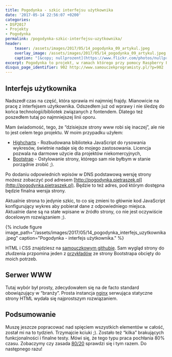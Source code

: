 ```yaml
---
title: Pogodynka - szkic interfejsu użytkownika
date: '2017-05-14 22:56:07 +0200'
categories:
- DSP2017
- Projekty
- Pogodynka
permalink: /pogodynka-szkic-interfejsu-uzytkownika/
header:
    teaser: /assets/images/2017/05/14_pogodynka_09_artykul.jpeg
    overlay_image: /assets/images/2017/05/14_pogodynka_09_artykul.jpeg
    caption: "[&copy; nullprozent](https://www.flickr.com/photos/nullprozent/4667861083/sizes/l)"
excerpt: Pogodynka to projekt, w ramach którego przy pomocy Raspberry Pi i czujnika temperatury udostępnię aktualne odczyty temperatury na stronie www. Ten krótki wpis podsumowuje dzisiejszy postęp prac nad projektem.
disqus_page_identifier: 902 http://www.samouczekprogramisty.pl/?p=902
---
```


## Interfejs użytkownika

Nadszedł czas na część, która sprawia mi najmniej frajdy. Mianowicie na pracę z interfejsem użytkownika. Odszedłem już od wprawy i nie śledzę do końca technologii/bibliotek związanych z fontendem. Dlatego też poszedłem tutaj po najmniejszej linii oporu.

Mam świadomość, tego, że “dzisiejsze strony www robi się inaczej”, ale nie to jest celem tego projektu. W moim przypadku użyłem:

- [Highcharts](http://highcharts.com) - Rozbudowana biblioteka JavaScript do rysowania wykresów, świetnie nadaje się do mojego zastosowania. Licencja pozwala na darmowe użycie dla projektów niekomercyjnych,
- [Bootstrap](http://getbootstrap.com/) - Ostylowanie strony, którego sam nie byłbym w stanie porządnie zrobić ;).

Po dodaniu odpowiednich wpisów w DNS podstawową wersję strony możesz zobaczyć pod adresem [http://pogodynka.pietraszek.pl](http://pogodynka.pietraszek.pl). Będzie to też adres, pod którym dostępna będzie finalna wersja strony.

Aktualnie strona to jedynie szkic, to co się zmieni to głównie kod JavaScript konfigurujący wykres aby pobierał dane z odpowiedniego miejsca. Aktualnie dane są na stałe wpisane w źródło strony, co nie jest oczywiście docelowym rozwiązaniem ;).

{% include figure image_path="/assets/images/2017/05/14_pogodynka_interfejs_uzytkownika.jpeg" caption="Pogodynka - interfejs użytkownika." %}

HTML i CSS znajdziesz na [samouczkowym githubie](https://github.com/SamouczekProgramisty/Pogodynka/tree/master/frontend). Sam wygląd strony do złudzenia przpomina jeden z [przykładów](http://getbootstrap.com/examples/dashboard/) ze strony Bootstrapa obcięty do moich potrzeb.

## Serwer WWW

Tutaj wybór był prosty, zdecydowałem się na de facto standard obowiązujący w “branży”. Prosta instancja [nginx](https://nginx.org/en/) serwująca statyczne strony HTML wydała się najprostszym rozwiązaniem.

## Podsumowanie

Muszę jeszcze popracować nad spięciem wszystkich elementów w całość, został mi na to tydzień. Trzymajcie kciuki ;). Zostało też “kilka” brakujących funkcjonalności i finalne testy. Mówi się, że tego typu praca pochłania 80% czasu. Zobaczymy czy zasada [80/20](https://pl.wikipedia.org/wiki/Zasada_Pareta) sprawdzi się i tym razem. Do następnego razu!
